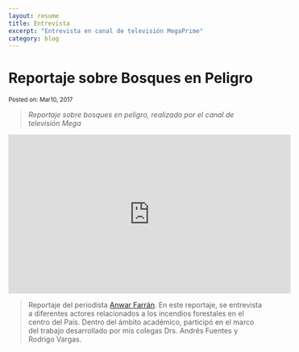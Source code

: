 ```yaml
---
layout: resume
title: Entrevista
excerpt: "Entrevista en canal de televisión MegaPrime"
category: blog
---
```


# Reportaje sobre Bosques en Peligro
<sub>Posted on: Mar10, 2017</sub>

> *Reportaje sobre bosques en peligro, realizado por el canal de televisión Mega* 

<iframe width="560" height="315" src="https://www.youtube.com/embed/b9UqIrMkiEk" frameborder="0" allow="accelerometer; autoplay; clipboard-write; encrypted-media; gyroscope; picture-in-picture" allowfullscreen></iframe>


> Reportaje del periodista [Anwar Farrán](https://twitter.com/Anwar_Farran). En este reportaje, se entrevista a diferentes actores relacionados a los incendios forestales en el centro del País. Dentro del ámbito académico, participó en el marco del trabajo desarrollado por mis colegas Drs. Andrés Fuentes y Rodrigo Vargas.
